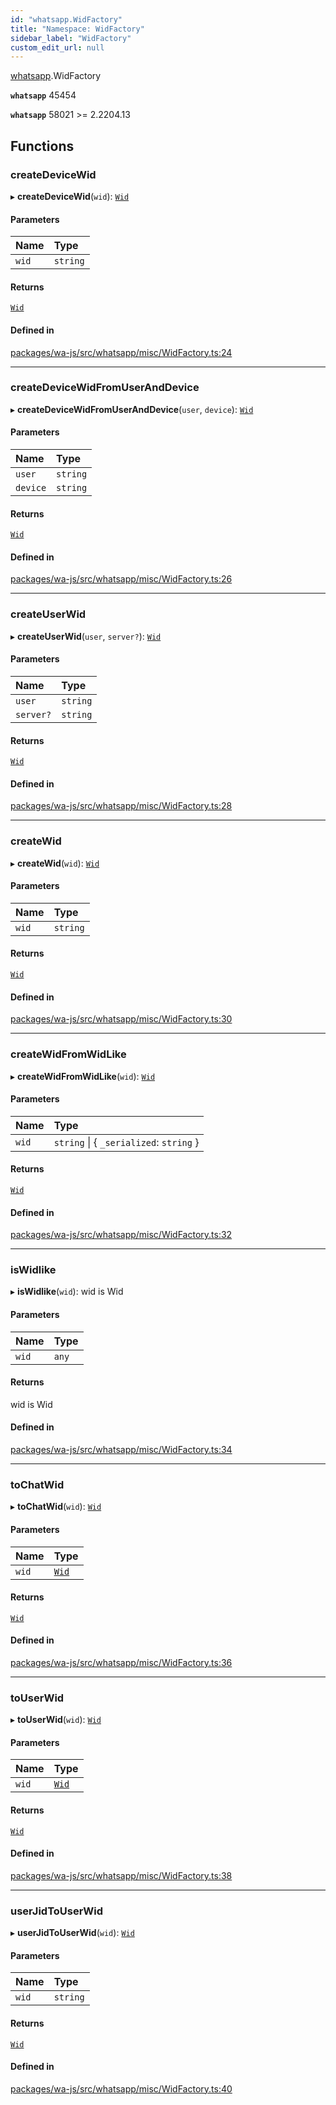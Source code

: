 ```yaml
---
id: "whatsapp.WidFactory"
title: "Namespace: WidFactory"
sidebar_label: "WidFactory"
custom_edit_url: null
---
```


[whatsapp](whatsapp.md).WidFactory

**`whatsapp`** 45454

**`whatsapp`** 58021 >= 2.2204.13

## Functions

### createDeviceWid

▸ **createDeviceWid**(`wid`): [`Wid`](../classes/whatsapp.Wid.md)

#### Parameters

| Name | Type |
| :------ | :------ |
| `wid` | `string` |

#### Returns

[`Wid`](../classes/whatsapp.Wid.md)

#### Defined in

[packages/wa-js/src/whatsapp/misc/WidFactory.ts:24](https://github.com/wppconnect-team/wa-js/blob/main/src/whatsapp/misc/WidFactory.ts#L24)

___

### createDeviceWidFromUserAndDevice

▸ **createDeviceWidFromUserAndDevice**(`user`, `device`): [`Wid`](../classes/whatsapp.Wid.md)

#### Parameters

| Name | Type |
| :------ | :------ |
| `user` | `string` |
| `device` | `string` |

#### Returns

[`Wid`](../classes/whatsapp.Wid.md)

#### Defined in

[packages/wa-js/src/whatsapp/misc/WidFactory.ts:26](https://github.com/wppconnect-team/wa-js/blob/main/src/whatsapp/misc/WidFactory.ts#L26)

___

### createUserWid

▸ **createUserWid**(`user`, `server?`): [`Wid`](../classes/whatsapp.Wid.md)

#### Parameters

| Name | Type |
| :------ | :------ |
| `user` | `string` |
| `server?` | `string` |

#### Returns

[`Wid`](../classes/whatsapp.Wid.md)

#### Defined in

[packages/wa-js/src/whatsapp/misc/WidFactory.ts:28](https://github.com/wppconnect-team/wa-js/blob/main/src/whatsapp/misc/WidFactory.ts#L28)

___

### createWid

▸ **createWid**(`wid`): [`Wid`](../classes/whatsapp.Wid.md)

#### Parameters

| Name | Type |
| :------ | :------ |
| `wid` | `string` |

#### Returns

[`Wid`](../classes/whatsapp.Wid.md)

#### Defined in

[packages/wa-js/src/whatsapp/misc/WidFactory.ts:30](https://github.com/wppconnect-team/wa-js/blob/main/src/whatsapp/misc/WidFactory.ts#L30)

___

### createWidFromWidLike

▸ **createWidFromWidLike**(`wid`): [`Wid`](../classes/whatsapp.Wid.md)

#### Parameters

| Name | Type |
| :------ | :------ |
| `wid` | `string` \| { `_serialized`: `string`  } |

#### Returns

[`Wid`](../classes/whatsapp.Wid.md)

#### Defined in

[packages/wa-js/src/whatsapp/misc/WidFactory.ts:32](https://github.com/wppconnect-team/wa-js/blob/main/src/whatsapp/misc/WidFactory.ts#L32)

___

### isWidlike

▸ **isWidlike**(`wid`): wid is Wid

#### Parameters

| Name | Type |
| :------ | :------ |
| `wid` | `any` |

#### Returns

wid is Wid

#### Defined in

[packages/wa-js/src/whatsapp/misc/WidFactory.ts:34](https://github.com/wppconnect-team/wa-js/blob/main/src/whatsapp/misc/WidFactory.ts#L34)

___

### toChatWid

▸ **toChatWid**(`wid`): [`Wid`](../classes/whatsapp.Wid.md)

#### Parameters

| Name | Type |
| :------ | :------ |
| `wid` | [`Wid`](../classes/whatsapp.Wid.md) |

#### Returns

[`Wid`](../classes/whatsapp.Wid.md)

#### Defined in

[packages/wa-js/src/whatsapp/misc/WidFactory.ts:36](https://github.com/wppconnect-team/wa-js/blob/main/src/whatsapp/misc/WidFactory.ts#L36)

___

### toUserWid

▸ **toUserWid**(`wid`): [`Wid`](../classes/whatsapp.Wid.md)

#### Parameters

| Name | Type |
| :------ | :------ |
| `wid` | [`Wid`](../classes/whatsapp.Wid.md) |

#### Returns

[`Wid`](../classes/whatsapp.Wid.md)

#### Defined in

[packages/wa-js/src/whatsapp/misc/WidFactory.ts:38](https://github.com/wppconnect-team/wa-js/blob/main/src/whatsapp/misc/WidFactory.ts#L38)

___

### userJidToUserWid

▸ **userJidToUserWid**(`wid`): [`Wid`](../classes/whatsapp.Wid.md)

#### Parameters

| Name | Type |
| :------ | :------ |
| `wid` | `string` |

#### Returns

[`Wid`](../classes/whatsapp.Wid.md)

#### Defined in

[packages/wa-js/src/whatsapp/misc/WidFactory.ts:40](https://github.com/wppconnect-team/wa-js/blob/main/src/whatsapp/misc/WidFactory.ts#L40)
